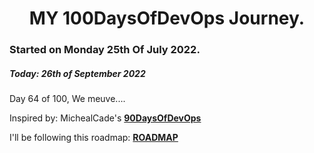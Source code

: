 <h1 align=center>
  MY 100DaysOfDevOps Journey.
</h1>

### Started on Monday 25th Of July 2022.
##### Today: 26th of September 2022

Day 64 of 100, We meuve....

Inspired by: MichealCade's [**90DaysOfDevOps**](https://github.com/MichaelCade/90DaysOfDevOps)

I'll be following this roadmap: [**ROADMAP**](https://devopslearning.medium.com/100-days-of-devops-day-100-thanks-everyone-and-happy-learning-f014f0aad490)

